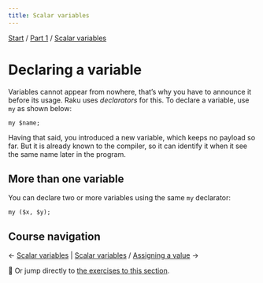 ```yaml
---
title: Scalar variables
---
```


[Start](../..) / [Part 1](../../part1) / [Scalar variables](..)

# Declaring a variable

Variables cannot appear from nowhere, that’s why you have to announce it before its usage. Raku uses _declarators_ for this. To declare a variable, use `my` as shown below:

    my $name;

Having that said, you introduced a new variable, which keeps no payload so far. But it is already known to the compiler, so it can identify it when it see the same name later in the program.

## More than one variable

You can declare two or more variables using the same `my` declarator:

    my ($x, $y);

## Course navigation

← [Scalar variables](../) | [Scalar variables](../) / [Assigning a value](../assigning-a-value) →

💪 Or jump directly to [the exercises to this section](../exercises).
